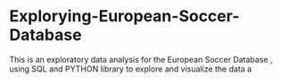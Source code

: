 # Explorying-European-Soccer-Database
This is an exploratory data analysis for the European Soccer Database , using SQL and PYTHON library to explore and visualize the data a
